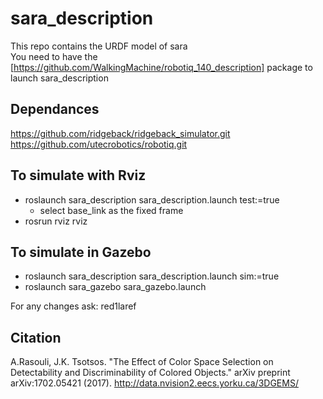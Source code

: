# sara_description

This repo contains the URDF model of sara     
You need to have the [https://github.com/WalkingMachine/robotiq_140_description] package to launch sara_description     

## Dependances
https://github.com/ridgeback/ridgeback_simulator.git
https://github.com/utecrobotics/robotiq.git


## To simulate with Rviz    
* roslaunch sara_description sara_description.launch test:=true
    * select base_link as the fixed frame
* rosrun rviz rviz     

## To simulate in Gazebo
* roslaunch sara_description sara_description.launch sim:=true     
* roslaunch sara_gazebo sara_gazebo.launch     


For any changes ask: red1laref     


## Citation
A.Rasouli, J.K. Tsotsos. "The Effect of Color Space Selection on Detectability and Discriminability of Colored Objects." arXiv preprint arXiv:1702.05421 (2017). http://data.nvision2.eecs.yorku.ca/3DGEMS/
